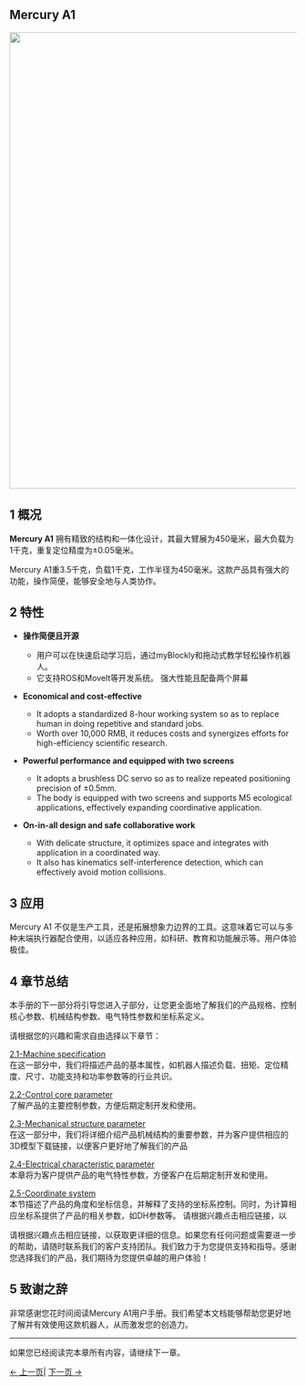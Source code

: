 ## Mercury A1

<img src="../../resources/8-FilesDownload/2-serialproduct/1.jpg " width="800" height="auto" />

## 1 概况

 **Mercury A1** 拥有精致的结构和一体化设计，其最大臂展为450毫米，最大负载为1千克，重复定位精度为±0.05毫米。


Mercury A1重3.5千克，负载1千克，工作半径为450毫米。这款产品具有强大的功能，操作简便，能够安全地与人类协作。

## 2   特性

-   **操作简便且开源**
    -  用户可以在快速启动学习后，通过myBlockly和拖动式教学轻松操作机器人。
    -  它支持ROS和MoveIt等开发系统。
强大性能且配备两个屏幕
    
-   **Economical and cost-effective**
    -   It adopts a standardized 8-hour working system so as to replace human in doing repetitive and standard jobs.
    -   Worth over 10,000 RMB, it reduces costs and synergizes efforts for high-efficiency scientific research.
    
-   **Powerful performance and equipped with two screens**
    -   It adopts a brushless DC servo so as to realize repeated positioning precision of ±0.5mm.
    -   The body is equipped with two screens and supports M5 ecological applications, effectively expanding coordinative application.
    
-   **On-in-all design and safe collaborative work**
    -   With delicate structure, it optimizes space and integrates with application in a coordinated way.
    -   It also has kinematics self-interference detection, which can effectively avoid motion collisions.

## 3 应用

Mercury A1 不仅是生产工具，还是拓展想象力边界的工具。这意味着它可以与多种末端执行器配合使用，以适应各种应用，如科研、教育和功能展示等。用户体验极佳。


## 4 章节总结

本手册的下一部分将引导您进入子部分，让您更全面地了解我们的产品规格、控制核心参数、机械结构参数、电气特性参数和坐标系定义。

请根据您的兴趣和需求自由选择以下章节：

<a DesignPhilosophy="my-paragraph-1"></a>
[2.1-Machine specification](2.1.1-MachineSpecification.md)<br>
 在这一部分中，我们将描述产品的基本属性，如机器人描述负载、扭矩、定位精度、尺寸、功能支持和功率参数等的行业共识。<br>

<a SuitableUsers="my-paragraph-2"></a>
[2.2-Control core parameter](2.1.2-ControlCoreParameter.md)<br>
了解产品的主要控制参数，方便后期定制开发和使用。<br>

<a ApplicationScenario="my-paragraph-3"></a>
[2.3-Mechanical structure parameter](2.1.2-ControlCoreParameter.md)<br>
在这一部分中，我们将详细介绍产品机械结构的重要参数，并为客户提供相应的3D模型下载链接，以便客户更好地了解我们的产品<br>

<a AccessoriesandTools="my-paragraph-4"></a>
[2.4-Electrical characteristic parameter](2.1.4-ElectricalCharacteristicParameter.md)<br>
本章将为客户提供产品的电气特性参数，方便客户在后期定制开发和使用。<br>

<a AccessoriesandTools="my-paragraph-4"></a>
[2.5-Coordinate system](2.1.5-CoordinateSystem.md)<br>
本节描述了产品的角度和坐标信息，并解释了支持的坐标系控制。同时，为计算相应坐标系提供了产品的相关参数，如DH参数等。
请根据兴趣点击相应链接，以<br>

请根据兴趣点击相应链接，以获取更详细的信息。如果您有任何问题或需要进一步的帮助，请随时联系我们的客户支持团队。我们致力于为您提供支持和指导。感谢您选择我们的产品，我们期待为您提供卓越的用户体验！<br>

## 5 致谢之辞<br>

非常感谢您花时间阅读Mercury A1用户手册。我们希望本文档能够帮助您更好地了解并有效使用这款机器人，从而激发您的创造力。<br>

----
如果您已经阅读完本章所有内容，请继续下一章。<br>

[← 上一页](../../2-ProductIntroduction/README.md)| [下一页 →](../../3-UserNotes\IssueFAQ/REMADE.md)